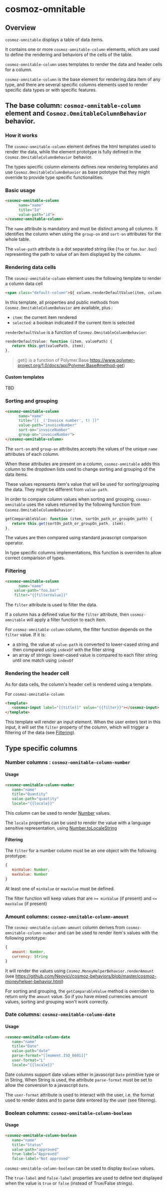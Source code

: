 
# cosmoz-omnitable

## Overview
`cosmoz-omnitable` displays a table of data items.

It contains one or more `cosmoz-omnitable-column` elements, which are
used to define the rendering and behaviors of the cells of the table.

`cosmoz-omnitable-column` uses templates to render the data and header
cells for a column.

`cosmoz-omnitable-column` is the base element for rendering
data item of any type, and there are several specific
columns elements used to render specific data types or with
specific features.

## The base column: `cosmoz-omnitable-column` element and `Cosmoz.OmnitableColumnBehavior` behavior.

### How it works

The `cosmoz-omnitable-column` element defines the html templates used to render
the data, while the element prototype is fully defined in the
`Cosmoz.OmnitableColumnBehavior` behavior.

The types specific column elements defines new rendering templates and use
`Cosmoz.OmnitableColumnBehavior` as base pototype that they might override to
provide type specific functionalities.

### Basic usage

```html
<cosmoz-omnitable-column
      name="name"
      title="Id"
      value-path="id">
</cosmoz-omnitable-column>
```

The `name` attribute is mandatory and must be distinct among all columns.
It identifies the column when using the `group-on` and `sort-on` attributes for the whole table.

The `value-path` attribute is a dot separated string like (`foo`
or `foo.bar.baz`) representing the path to value of an item displayed by
the column.

### Rendering data cells

The `cosmoz-omnitable-column` element uses the following template to render a column data cell

```html
<span class="default-column">${ column.renderDefaultValue(item, column.valuePath) }</span
```

In this template, all properties and public methods from `Cosmoz.OmnitableColumnBehavior` are available,
plus :
* `item`: the current item rendered
* `selected`: a boolean indicated if the current item is selected

`renderDefaultValue` is a function of `Cosmoz.OmnitableColumnBehavior`:
```js
renderDefaultValue: function (item, valuePath) {
   return this.get(valuePath, item);
},
```

> get() is a function of Polymer.Base
> https://www.polymer-project.org/1.0/docs/api/Polymer.Base#method-get)

#### Custom templates

TBD

### Sorting and grouping

```html
<cosmoz-omnitable-column
      name="name"
      title="[[ _('Invoice number', t) ]]"
      value-path="invoiceNumber"
      sort-on="invoiceNumber"
      group-on="invoiceNumber">
</cosmoz-omnitable-column>
```

The `sort-on` and `group-on` attributes accepts the values of the unique `name` attributes of each column.

When these attributes are present on a column, `cosmoz-omnitable` adds this column
to the dropdown lists used to change sorting and grouping of the data items.

These values represents item's value that will be used for sorting/grouping the data. They
might be different from `value-path`.

In order to compare column values when sorting and grouping, `cosmoz-omnitable` uses the
values returned by the following function from `Cosmoz.OmnitableColumnBehavior` :

```js
getComparableValue: function (item, sortOn_path_or_groupOn_path) {
   return this.get(sortOn_path_or_groupOn_path, item);
},
```

The values are then compared using standard javascript comparison operator.

In type specific columns implementations, this function is overriden to allow
correct comparison of types.

### Filtering

```html
<cosmoz-omnitable-column
      name="name"
	value-path="foo.bar"
	filter="{{filterValue}}"
```

The `filter` attribute is used to filter the data.

If a column has a defined value for the `filter` attribute, then `cosmoz-omnitable`
will apply a filter function to each item.

For `cosmoz-omnitable-column` column, the filter function depends on the `filter` value.
If it is:
* a string, the value at `value-path` is converted to lower-cased string and then compared
using `indexOf` with the filter string
* an array of strings: lower-cased value is compared to each filter string until one match
using `indexOf`

### Rendering the header cell

As for data cells, the column's header cell is rendered using a template.

For `cosmoz-omnitable-column`

```html
<template>
   <cosmoz-input label="[[title]]" value="{{filter}}"></cosmoz-input>
</template>
```

This template will render an input element. When the user enters text in this input, it will
set the `filter` property of the column, which will trigger a filtering of the
data (see [Filtering](#filtering)).

## Type specific columns

### Number columns : `cosmoz-omnitable-column-number`

#### Usage

```html
<cosmoz-omnitable-column-number
   name="name"
   title="Quantity"
   value-path="quantity"
   locale="{{locale}}"
```

This column can be used to render
[Number](https://developer.mozilla.org/en-US/docs/Web/JavaScript/Reference/Global_Objects/Number) values.

The `locale` properties can be used to render the value with a language sensitive representation, using
[Number.toLocaleString](https://developer.mozilla.org/en-US/docs/Web/JavaScript/Reference/Global_Objects/Number/toLocaleString)

#### Filtering

The `filter` for a number column must be an one object with the following prototype:

```js
{
   minValue: Number,
   maxValue: Number
}
```

At least one of `minValue` or `maxValue` must be defined.

The filter function will keep values that are
 `>= minValue` (if present) and `<= maxValue` (if present)


### Amount columns: `cosmoz-omnitable-column-amount`

The `cosmoz-omnitable-column-amount` column derives from
`cosmoz-omnitable-column-number` and can be used to render item's values with
the following prototype:

```js
{
   amount: Number,
   currency: String
}
```

It will render the values using `Cosmoz.MoneyHelperBehavior.renderAmount`
(see https://github.com/Neovici/cosmoz-behaviors/blob/master/cosmoz-moneyhelper-behavior.html)

For sorting and grouping, the `getComparableValue` method is overriden to return only
the `amount` value. So if you have mixed currencies amount values, sorting and grouping
won't work correctly.

### Date columns: `cosmoz-omnitable-column-date`

#### Usage
```html
<cosmoz-omnitable-column-date
   name="name"
   title="Date"
   value-path="date"
   parse-format="[[moment.ISO_8601]]"
   user-format="L"
   locale="{{locale}}"

```

Date columns support date values either in javascript `Date` primitive type or in String.
When String is used, the attribute `parse-format` must be set to allow the conversion to
a javascript `Date`.

The `user-format` attribute is used to interact with the user, i.e. the format used
to render dates and to parse date entered by the user (see filtering).

### Boolean columns: `cosmoz-omnitable-column-boolean`

#### Usage

```html
<cosmoz-omnitable-column-boolean
   name="name"
   title="Status"
   value-path="approved"
   true-label="Approved"
   false-label="Not approved"
```

`cosmoz-omnitable-column-boolean` can be used to display `Boolean` values.

The `true-label` and `false-label` properties are used to define text displayed when the
value is `true` or `false` (instead of True/False strings).



